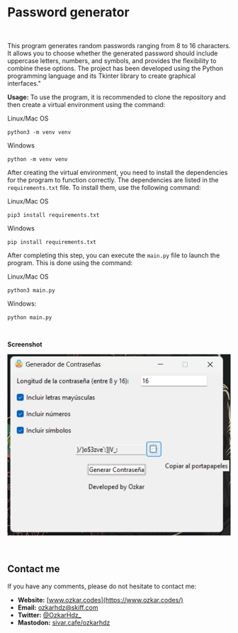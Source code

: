 # Password generator

<br>

This program generates random passwords ranging from 8 to 16 characters. It allows you to choose whether the generated password should include uppercase letters, numbers, and symbols, and provides the flexibility to combine these options. The project has been developed using the Python programming language and its Tkinter library to create graphical interfaces."

**Usage:**
To use the program, it is recommended to clone the repository and then create a virtual environment using the command:

Linux/Mac OS
```
python3 -m venv venv
```
Windows
```
python -m venv venv
```
After creating the virtual environment, you need to install the dependencies for the program to function correctly. The dependencies are listed in the `requirements.txt` file. To install them, use the following command:

Linux/Mac OS
```
pip3 install requirements.txt
```
Windows
```
pip install requirements.txt
```
After completing this step, you can execute the `main.py` file to launch the program. This is done using the command:

Linux/Mac OS
```
python3 main.py
```
Windows:
```
python main.py
```
<br>

**Screenshot**

<img src="/images/screenshot.png"></img>

<br>

## Contact me
If you have any comments, please do not hesitate to contact me:
- **Website:** [www.ozkar.codes](https://www.ozkar.codes/)
- **Email:** ozkarhdz@skiff.com
- **Twitter:** [@OzkarHdz_](https://twitter.com/OzkarHdz_)
- **Mastodon:** [sivar.cafe/ozkarhdz](https://sivar.cafe/@ozkarhdz)